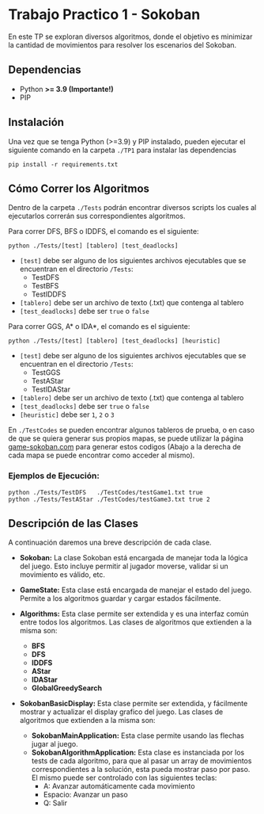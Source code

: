 # Trabajo Practico 1 - Sokoban

En este TP se exploran diversos algoritmos, donde el objetivo es 
minimizar la cantidad de movimientos para resolver los escenarios del Sokoban.

## Dependencias 

* Python **>= 3.9 (Importante!)**
* PIP

## Instalación
Una vez que se tenga Python (>=3.9) y PIP instalado, pueden ejecutar el siguiente comando en la carpeta `./TP1` para instalar las dependencias

```shell
pip install -r requirements.txt
```

## Cómo Correr los Algoritmos
Dentro de la carpeta `./Tests` podrán encontrar diversos scripts los cuales al ejecutarlos correrán sus correspondientes algoritmos.

Para correr DFS, BFS o IDDFS, el comando es el siguiente:
```shell
python ./Tests/[test] [tablero] [test_deadlocks]
```
* ```[test]``` debe ser alguno de los siguientes archivos ejecutables que se encuentran en el directorio ```/Tests```:
  * TestDFS
  * TestBFS
  * TestIDDFS
* ```[tablero]``` debe ser un archivo de texto (.txt) que contenga al tablero
* ```[test_deadlocks]``` debe ser ```true``` o ```false```

Para correr GGS, A* o IDA*, el comando es el siguiente:
```shell
python ./Tests/[test] [tablero] [test_deadlocks] [heuristic]
```
* ```[test]``` debe ser alguno de los siguientes archivos ejecutables que se encuentran en el directorio ```/Tests```:
  * TestGGS
  * TestAStar
  * TestIDAStar
* ```[tablero]``` debe ser un archivo de texto (.txt) que contenga al tablero
* ```[test_deadlocks]``` debe ser ```true``` o ```false```
* ```[heuristic]``` debe ser ```1```, ```2``` o ```3```


En `./TestCodes` se pueden encontrar algunos tableros de prueba, o en caso de que se quiera generar sus propios mapas, se puede utilizar la página [game-sokoban.com](http://www.game-sokoban.com/) para generar estos codigos (Abajo a la derecha de cada mapa se puede encontrar como acceder al mismo).

### Ejemplos de Ejecución:
```shell
python ./Tests/TestDFS   ./TestCodes/testGame1.txt true
python ./Tests/TestAStar ./TestCodes/testGame3.txt true 2
```

## Descripción de las Clases 

A continuación daremos una breve descripción de cada clase. 

- **Sokoban:** La clase Sokoban está encargada de manejar toda la lógica del juego. 
Esto incluye permitir al jugador moverse, validar si un movimiento es válido, etc.

- **GameState:** Esta clase está encargada de manejar el estado del juego. 
Permite a los algoritmos guardar y cargar estados fácilmente.
  
- **Algorithms:** Esta clase permite ser extendida y es una interfaz común entre todos los algoritmos. 
  Las clases de algoritmos que extienden a la misma son:
    - **BFS**
    - **DFS**
    - **IDDFS**
    - **AStar**
    - **IDAStar** 
    - **GlobalGreedySearch**
    
- **SokobanBasicDisplay:** Esta clase permite ser extendida, y fácilmente mostrar y actualizar el display grafico del juego. Las clases de algoritmos que extienden a la misma son:
    - **SokobanMainApplication:** Esta clase permite usando las flechas jugar al juego.
    - **SokobanAlgorithmApplication:** Esta clase es instanciada por los tests de cada algoritmo, para que al pasar un array de movimientos correspondientes a la solución, esta pueda mostrar paso por paso. El mismo puede ser controlado con las siguientes teclas:
        - A: Avanzar automáticamente cada movimiento
        - Espacio: Avanzar un paso
        - Q: Salir